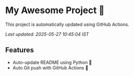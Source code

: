 # My Awesome Project 🚀

This project is automatically updated using GitHub Actions.

_Last updated: 2025-05-27 10:45:04 IST_

## Features
- Auto-update README using Python 🐍
- Auto Git push with GitHub Actions 🤖
